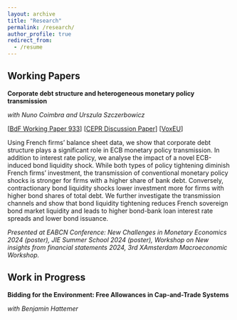 ```yaml
---
layout: archive
title: "Research"
permalink: /research/
author_profile: true
redirect_from:
  - /resume
---
```


## Working Papers

**Corporate debt structure and heterogeneous monetary policy transmission**

_with Nuno Coimbra and Urszula Szczerbowicz_

[<a href="https://www.banque-france.fr/en/publications-and-statistics/publications/corporate-debt-structure-and-heterogeneous-monetary-policy-transmission">BdF Working Paper 933</a>] [<a href="https://cepr.org/publications/dp18787">CEPR Discussion Paper</a>] [<a href="https://cepr.org/voxeu/columns/firms-debt-structure-matters-monetary-policy-transmission">VoxEU</a>]



Using French firms’ balance sheet data, we show that corporate debt structure plays a significant role in ECB monetary policy transmission. In addition to interest rate policy, we analyse the impact of a novel ECB-induced bond liquidity shock. While both types of policy tightening diminish French firms’ investment, the transmission of conventional monetary policy shocks is stronger for firms with a higher share of bank debt. Conversely, contractionary bond liquidity shocks lower investment more for firms with higher bond shares of total debt. We further investigate the transmission channels and show that bond liquidity tightening reduces French sovereign bond market liquidity and leads to higher bond-bank loan interest rate spreads and lower bond issuance.

_Presented at EABCN Conference: New Challenges in Monetary Economics 2024 (poster), JIE Summer School 2024 (poster), Workshop on New insights from financial statements 2024, 3rd XAmsterdam Macroeconomic Workshop._

## Work in Progress

**Bidding for the Environment: Free Allowances in Cap-and-Trade Systems**

_with Benjamin Hattemer_